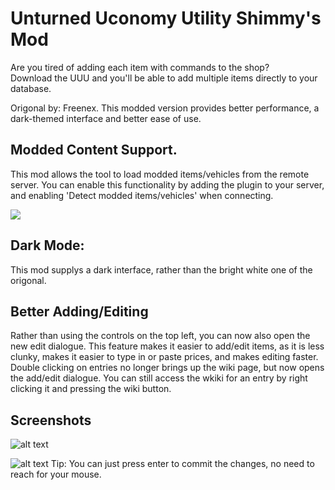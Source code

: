 # Unturned Uconomy Utility Shimmy's Mod

Are you tired of adding each item with commands to the shop?  
Download the UUU and you'll be able to add multiple items directly to your database.

Origonal by: Freenex.
This modded version provides better performance, a dark-themed interface and better ease of use.

## Modded Content Support.
This mod allows the tool to load modded items/vehicles from the remote server. You can enable this functionality by adding the plugin to your server, and enabling 'Detect modded items/vehicles' when connecting.

![](https://i.ibb.co/5RWDPG9/image.png)

## Dark Mode:

This mod supplys a dark interface, rather than the bright white one of the origonal. 

## Better Adding/Editing
Rather than using the controls on the top left, you can now also open the new edit dialogue. This feature makes it easier to add/edit items, as it is less clunky, makes it easier to type in or paste prices, and makes editing faster. Double clicking on entries no longer brings up the wiki page, but now opens the add/edit dialogue. You can still access the wkiki for an entry by right clicking it and pressing the wiki button.

**Screenshots**  
------
![alt text](https://i.ibb.co/tbNx20T/image.png "Unturned Uconomy Utility")

![alt text](https://i.ibb.co/6BvxBrp/image.png "Adding/editing items")
Tip: You can just press enter to commit the changes, no need to reach for your mouse.
